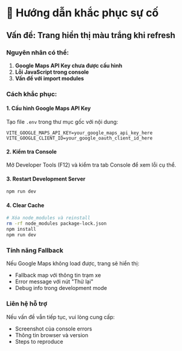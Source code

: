# 🔧 Hướng dẫn khắc phục sự cố

## Vấn đề: Trang hiển thị màu trắng khi refresh

### Nguyên nhân có thể:
1. **Google Maps API Key chưa được cấu hình**
2. **Lỗi JavaScript trong console**
3. **Vấn đề với import modules**

### Cách khắc phục:

#### 1. Cấu hình Google Maps API Key
Tạo file `.env` trong thư mục gốc với nội dung:
```
VITE_GOOGLE_MAPS_API_KEY=your_google_maps_api_key_here
VITE_GOOGLE_CLIENT_ID=your_google_oauth_client_id_here
```

#### 2. Kiểm tra Console
Mở Developer Tools (F12) và kiểm tra tab Console để xem lỗi cụ thể.

#### 3. Restart Development Server
```bash
npm run dev
```

#### 4. Clear Cache
```bash
# Xóa node_modules và reinstall
rm -rf node_modules package-lock.json
npm install
npm run dev
```

### Tính năng Fallback
Nếu Google Maps không load được, trang sẽ hiển thị:
- Fallback map với thông tin trạm xe
- Error message với nút "Thử lại"
- Debug info trong development mode

### Liên hệ hỗ trợ
Nếu vấn đề vẫn tiếp tục, vui lòng cung cấp:
- Screenshot của console errors
- Thông tin browser và version
- Steps to reproduce
